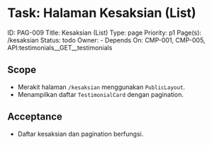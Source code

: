 # Task: Halaman Kesaksian (List)
ID: PAG-009
Title: Kesaksian (List)
Type: page
Priority: p1
Page(s): /kesaksian
Status: todo
Owner: -
Depends On: CMP-001, CMP-005, API:testimonials__GET__testimonials

## Scope
- Merakit halaman `/kesaksian` menggunakan `PublicLayout`.
- Menampilkan daftar `TestimonialCard` dengan pagination.

## Acceptance
- Daftar kesaksian dan pagination berfungsi.
